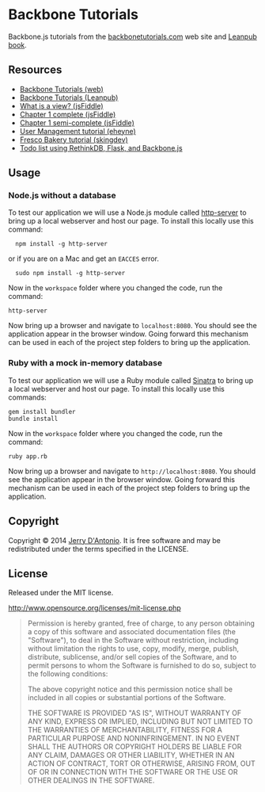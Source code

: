 # Backbone Tutorials

Backbone.js tutorials from the [backbonetutorials.com](http://backbonetutorials.com/) web site and [Leanpub book](https://leanpub.com/backbonetutorials).

## Resources

* [Backbone Tutorials (web)](http://backbonetutorials.com/)
* [Backbone Tutorials (Leanpub)](https://leanpub.com/backbonetutorials)
* [What is a view? (jsFiddle)](http://jsfiddle.net/tBS4X/1/)
* [Chapter 1 complete (jsFiddle)](http://jsfiddle.net/thomas/C9wew/4/)
* [Chapter 1 semi-complete (jsFiddle)](http://jsfiddle.net/thomas/dKK9Y/6/)
* [User Management tutorial (eheyne)](https://github.com/eheyne/user-management)
* [Fresco Bakery tutorial (skingdev)](https://github.com/skingdev/fresco-bakery)
* [Todo list using RethinkDB, Flask, and Backbone.js](http://www.rethinkdb.com/docs/examples/flask-backbone-todo/)

## Usage

### Node.js without a database

To test our application we will use a Node.js module called [http-server](https://www.npmjs.org/package/http-server) to bring up a local webserver and host our page.  To install this locally use this command:

```shell
  npm install -g http-server
```

or if you are on a Mac and get an `EACCES` error.

```shell
  sudo npm install -g http-server
```

Now in the `workspace` folder where you changed the code, run the command:

```shell
http-server
```

Now bring up a browser and navigate to `localhost:8080`.  You should see the application appear in the browser window.  Going forward this mechanism can be used in each of the project step folders to bring up the application.

### Ruby with a mock in-memory database

To test our application we will use a Ruby module called [Sinatra](http://www.sinatrarb.com) to bring up a local webserver and host our page. To install this locally use this commands:

```shell
gem install bundler
bundle install
```

Now in the `workspace` folder where you changed the code, run the command:

```shell
ruby app.rb
```

Now bring up a browser and navigate to `http://localhost:8080`. You should see the application appear in the browser window. Going forward this mechanism can be used in each of the project step folders to bring up the application.

## Copyright

Copyright &copy; 2014 [Jerry D'Antonio](https://twitter.com/jerrydantonio).
It is free software and may be redistributed under the terms specified in the LICENSE.

## License

Released under the MIT license.

http://www.opensource.org/licenses/mit-license.php 

> Permission is hereby granted, free of charge, to any person obtaining a copy 
> of this software and associated documentation files (the "Software"), to deal 
> in the Software without restriction, including without limitation the rights 
> to use, copy, modify, merge, publish, distribute, sublicense, and/or sell 
> copies of the Software, and to permit persons to whom the Software is 
> furnished to do so, subject to the following conditions: 
> 
> The above copyright notice and this permission notice shall be included in 
> all copies or substantial portions of the Software. 
> 
> THE SOFTWARE IS PROVIDED "AS IS", WITHOUT WARRANTY OF ANY KIND, EXPRESS OR 
> IMPLIED, INCLUDING BUT NOT LIMITED TO THE WARRANTIES OF MERCHANTABILITY, 
> FITNESS FOR A PARTICULAR PURPOSE AND NONINFRINGEMENT. IN NO EVENT SHALL THE 
> AUTHORS OR COPYRIGHT HOLDERS BE LIABLE FOR ANY CLAIM, DAMAGES OR OTHER 
> LIABILITY, WHETHER IN AN ACTION OF CONTRACT, TORT OR OTHERWISE, ARISING FROM, 
> OUT OF OR IN CONNECTION WITH THE SOFTWARE OR THE USE OR OTHER DEALINGS IN 
> THE SOFTWARE. 
